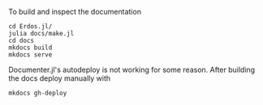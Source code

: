 To build and inspect the documentation
```
cd Erdos.jl/
julia docs/make.jl
cd docs
mkdocs build
mkdocs serve
```

Documenter.jl's autodeploy is not working for some reason. After building the docs
deploy manually with
```
mkdocs gh-deploy
```
